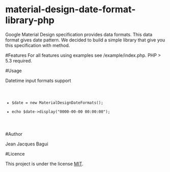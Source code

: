 # material-design-date-format-library-php
Google Material Design specification provides data formats. This data format gives date pattern. We decided to build a simple library that give you this specification with method.



#Features
For all features using examples see /example/index.php. PHP > 5.3 required.

#Usage

Datetime input formats support

<code>
<ul>
<li>$date = new MaterialDesignDateFormats();</li>
<li>echo $date->display("0000-00-00 00:00:00");</li>
</ul>
</code>



#Author

Jean Jacques Bagui

#Licence

This project is under the license <a href="https://opensource.org/licenses/MIT">MIT</a>.

